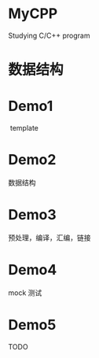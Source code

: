 # MyCPP
Studying C/C++ program

# 数据结构

# Demo1 
  template
  
# Demo2
  数据结构
  
# Demo3
  预处理，编译，汇编，链接

# Demo4
  mock 测试 

# Demo5
  TODO
